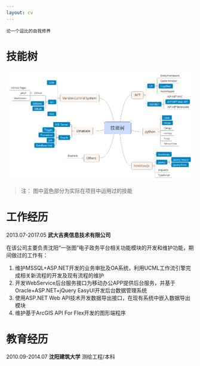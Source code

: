 ```yaml
---
layout: cv
---
```



```
论一个逗比的自我修养
```

# 技能树

![技能树](images/cv/技能树.png)

> 注： 图中蓝色部分为实际在项目中运用过的技能

# 工作经历

2013.07-2017.05 **武大吉奥信息技术有限公司**
  
在该公司主要负责沈阳“一张图”电子政务平台相关功能模块的开发和维护功能，期间做过的工作有：
1. 维护MSSQL+ASP.NET开发的业务审批及OA系统，利用UCML工作流引擎完成相关新流程的开发及现有流程的维护
2. 开发WebService后台服务接口为移动办公APP提供后台服务，并基于Oracle+ASP.NET+jQuery EasyUI开发后台数据管理系统
3. 使用ASP.NET Web API技术开发数据导出接口，在现有系统中嵌入数据导出模块
4. 维护基于ArcGIS API For Flex开发的图形端程序

# 教育经历

2010.09-2014.07 **沈阳建筑大学** 测绘工程/本科
